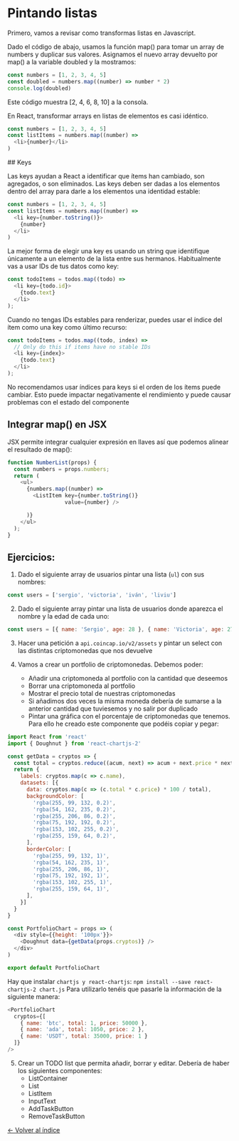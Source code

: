# Pintando listas

Primero, vamos a revisar como transformas listas en Javascript.

Dado el código de abajo, usamos la función map() para tomar un array de numbers y duplicar sus valores. Asignamos el nuevo array devuelto por map() a la variable doubled y la mostramos:

```js
const numbers = [1, 2, 3, 4, 5]
const doubled = numbers.map((number) => number * 2)
console.log(doubled)
```

Este código muestra [2, 4, 6, 8, 10] a la consola.

En React, transformar arrays en listas de elementos es casi idéntico.

```js
const numbers = [1, 2, 3, 4, 5]
const listItems = numbers.map((number) =>
  <li>{number}</li>
)
```

## Keys

Las keys ayudan a React a identificar que ítems han cambiado, son agregados, o son eliminados. Las keys deben ser dadas a los elementos dentro del array para darle a los elementos una identidad estable:

```js
const numbers = [1, 2, 3, 4, 5]
const listItems = numbers.map((number) =>
  <li key={number.toString()}>
    {number}
  </li>
)
```

La mejor forma de elegir una key es usando un string que identifique únicamente a un elemento de la lista entre sus hermanos. Habitualmente vas a usar IDs de tus datos como key:

```js
const todoItems = todos.map((todo) =>
  <li key={todo.id}>
    {todo.text}
  </li>
);
```

Cuando no tengas IDs estables para renderizar, puedes usar el índice del ítem como una key como último recurso:

```js
const todoItems = todos.map((todo, index) =>
  // Only do this if items have no stable IDs
  <li key={index}>
    {todo.text}
  </li>
);
```

No recomendamos usar índices para keys si el orden de los ítems puede cambiar. Esto puede impactar negativamente el rendimiento y puede causar problemas con el estado del componente

## Integrar map() en JSX

JSX permite integrar cualquier expresión en llaves así que podemos alinear el resultado de map():

```js
function NumberList(props) {
  const numbers = props.numbers;
  return (
    <ul>
      {numbers.map((number) =>
        <ListItem key={number.toString()}
                  value={number} />

      )}
    </ul>
  );
}
```


## Ejercicios:

1. Dado el siguiente array de usuarios pintar una lista (`ul`) con sus nombres:

```js
const users = ['sergio', 'victoria', 'iván', 'liviu']
```

2. Dado el siguiente array pintar una lista de usuarios donde aparezca el nombre y la edad de cada uno:
```js
const users = [{ name: 'Sergio', age: 28 }, { name: 'Victoria', age: 27 }, { name: 'Iván', age: 30 }, { name: 'Liviu', age: 26 }]
```

3. Hacer una petición a `api.coincap.io/v2/assets` y pintar un select con las distintas criptomonedas que nos devuelve

4. Vamos a crear un portfolio de criptomonedas. Debemos poder:
    * Añadir una criptomoneda al portfolio con la cantidad que deseemos
    * Borrar una criptomoneda al portfolio
    * Mostrar el precio total de nuestras criptomonedas
    * Si añadimos dos veces la misma moneda debería de sumarse a la anterior cantidad que tuviesemos y no salir por duplicado
    * Pintar una gráfica con el porcentaje de criptomonedas que tenemos. Para ello he creado este componente que podéis copiar y pegar:

```js
import React from 'react'
import { Doughnut } from 'react-chartjs-2'

const getData = cryptos => {
  const total = cryptos.reduce((acum, next) => acum + next.price * next.total, 0)
  return {
    labels: cryptos.map(c => c.name),
    datasets: [{
      data: cryptos.map(c => (c.total * c.price) * 100 / total),
      backgroundColor: [
        'rgba(255, 99, 132, 0.2)',
        'rgba(54, 162, 235, 0.2)',
        'rgba(255, 206, 86, 0.2)',
        'rgba(75, 192, 192, 0.2)',
        'rgba(153, 102, 255, 0.2)',
        'rgba(255, 159, 64, 0.2)',
      ],
      borderColor: [
        'rgba(255, 99, 132, 1)',
        'rgba(54, 162, 235, 1)',
        'rgba(255, 206, 86, 1)',
        'rgba(75, 192, 192, 1)',
        'rgba(153, 102, 255, 1)',
        'rgba(255, 159, 64, 1)',
      ],
    }]
  }
}

const PortfolioChart = props => (
  <div style={{height: '100px'}}>
    <Doughnut data={getData(props.cryptos)} />
  </div>
)

export default PortfolioChart
```

Hay que instalar `chartjs y react-chartjs`: `npm install --save react-chartjs-2 chart.js`
Para utilizarlo tenéis que pasarle la información de la siguiente manera:

```js
<PortfolioChart 
  cryptos={[
    { name: 'btc', total: 1, price: 50000 }, 
    { name: 'ada', total: 1050, price: 2 }, 
    { name: 'USDT', total: 35000, price: 1 }
  ]} 
/>
```

5. Crear un TODO list que permita añadir, borrar y editar. Debería de haber los siguientes componentes:
    * ListContainer
    * List
    * ListItem
    * InputText
    * AddTaskButton
    * RemoveTaskButton

[<- Volver al índice](./../README.md)

